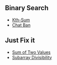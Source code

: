 
## Binary Search
- [Kth-Sum](https://codeforces.com/edu/course/2/lesson/6/5/practice/contest/285084/problem/C)
- [Chat Ban](https://codeforces.com/contest/1612/problem/C)

## Just Fix it
- [Sum of Two Values](https://codeforces.com/problemset/gymProblem/102961/G)
- [ Subarray Divisibility](https://codeforces.com/problemset/gymProblem/102961/ZC)
